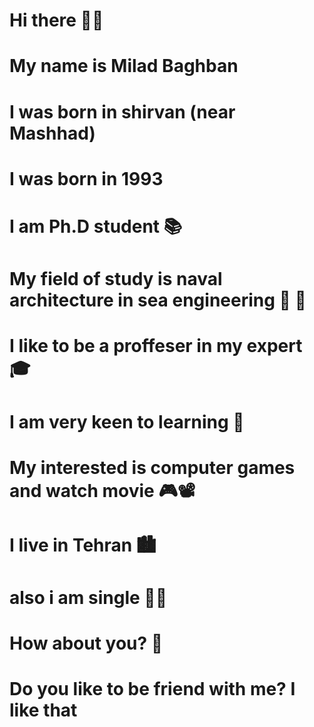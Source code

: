 # Hi there 👋🏻
# My name is Milad Baghban 
# I was born in shirvan (near Mashhad)
# I was born in 1993
# I am Ph.D student 📚
# My field of study is naval architecture in sea engineering 🌊 🚢
# I like to be a proffeser in my expert 🎓
# I am very keen to learning 📖
# My interested is computer games and watch movie 🎮📽
# I live in Tehran 🏙
# also i am single 🧍‍♂️
# How about you? 🧐
# Do you like to be friend with me? I like that
 
